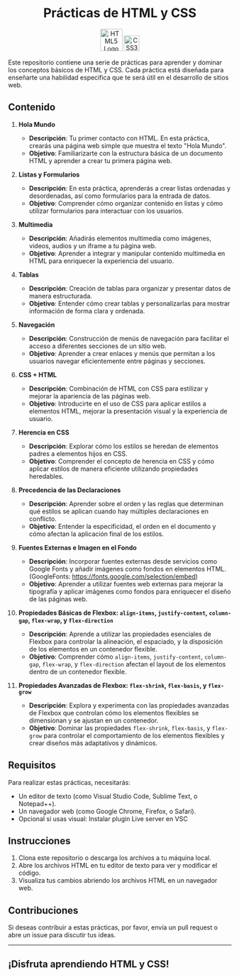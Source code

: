 


<div style="text-align: center;">
<h1>Prácticas de HTML y CSS</h1>
    <img src="https://upload.wikimedia.org/wikipedia/commons/6/61/HTML5_logo_and_wordmark.svg" alt="HTML5 Logo" width="50"/>
    <img src="https://upload.wikimedia.org/wikipedia/commons/d/d5/CSS3_logo_and_wordmark.svg" alt="CSS3 Logo" width="35"/>
</div>


Este repositorio contiene una serie de prácticas para aprender y dominar los conceptos básicos de HTML y CSS. Cada práctica está diseñada para enseñarte una habilidad específica que te será útil en el desarrollo de sitios web.

## Contenido

1. **Hola Mundo**
   - **Descripción**: Tu primer contacto con HTML. En esta práctica, crearás una página web simple que muestra el texto "Hola Mundo".
   - **Objetivo**: Familiarizarte con la estructura básica de un documento HTML y aprender a crear tu primera página web.

2. **Listas y Formularios**
   - **Descripción**: En esta práctica, aprenderás a crear listas ordenadas y desordenadas, así como formularios para la entrada de datos.
   - **Objetivo**: Comprender cómo organizar contenido en listas y cómo utilizar formularios para interactuar con los usuarios.

3. **Multimedia**
   - **Descripción**: Añadirás elementos multimedia como imágenes, videos, audios y un iframe a tu página web.
   - **Objetivo**: Aprender a integrar y manipular contenido multimedia en HTML para enriquecer la experiencia del usuario.

4. **Tablas**
   - **Descripción**: Creación de tablas para organizar y presentar datos de manera estructurada.
   - **Objetivo**: Entender cómo crear tablas y personalizarlas para mostrar información de forma clara y ordenada.

5. **Navegación**
   - **Descripción**: Construcción de menús de navegación para facilitar el acceso a diferentes secciones de un sitio web.
   - **Objetivo**: Aprender a crear enlaces y menús que permitan a los usuarios navegar eficientemente entre páginas y secciones.

6. **CSS + HTML**
   - **Descripción**: Combinación de HTML con CSS para estilizar y mejorar la apariencia de las páginas web.
   - **Objetivo**: Introducirte en el uso de CSS para aplicar estilos a elementos HTML, mejorar la presentación visual y la experiencia de usuario.

7. **Herencia en CSS**
   - **Descripción**: Explorar cómo los estilos se heredan de elementos padres a elementos hijos en CSS.
   - **Objetivo**: Comprender el concepto de herencia en CSS y cómo aplicar estilos de manera eficiente utilizando propiedades heredables.

8. **Precedencia de las Declaraciones**
   - **Descripción**: Aprender sobre el orden y las reglas que determinan qué estilos se aplican cuando hay múltiples declaraciones en conflicto.
   - **Objetivo**: Entender la especificidad, el orden en el documento y cómo afectan la aplicación final de los estilos.

9. **Fuentes Externas e Imagen en el Fondo**
   - **Descripción**: Incorporar fuentes externas desde servicios como Google Fonts y añadir imágenes como fondos en elementos HTML. (GoogleFonts: https://fonts.google.com/selection/embed)
   - **Objetivo**: Aprender a utilizar fuentes web externas para mejorar la tipografía y aplicar imágenes como fondos para enriquecer el diseño de las páginas web.

10. **Propiedades Básicas de Flexbox: `align-items`, `justify-content`, `column-gap`, `flex-wrap`, y `flex-direction`**
    - **Descripción**: Aprende a utilizar las propiedades esenciales de Flexbox para controlar la alineación, el espaciado, y la disposición de los elementos en un contenedor flexible.
    - **Objetivo**: Comprender cómo `align-items`, `justify-content`, `column-gap`, `flex-wrap`, y `flex-direction` afectan el layout de los elementos dentro de un contenedor flexible.

11. **Propiedades Avanzadas de Flexbox: `flex-shrink`, `flex-basis`, y `flex-grow`**
    - **Descripción**: Explora y experimenta con las propiedades avanzadas de Flexbox que controlan cómo los elementos flexibles se dimensionan y se ajustan en un contenedor.
    - **Objetivo**: Dominar las propiedades `flex-shrink`, `flex-basis`, y `flex-grow` para controlar el comportamiento de los elementos flexibles y crear diseños más adaptativos y dinámicos.


## Requisitos

Para realizar estas prácticas, necesitarás:
- Un editor de texto (como Visual Studio Code, Sublime Text, o Notepad++).
- Un navegador web (como Google Chrome, Firefox, o Safari).
- Opcional si usas visual: Instalar plugin Live server en VSC
## Instrucciones

1. Clona este repositorio o descarga los archivos a tu máquina local.
2. Abre los archivos HTML en tu editor de texto para ver y modificar el código.
3. Visualiza tus cambios abriendo los archivos HTML en un navegador web.

## Contribuciones

Si deseas contribuir a estas prácticas, por favor, envía un pull request o abre un issue para discutir tus ideas.

---

## ¡Disfruta aprendiendo HTML y CSS!


